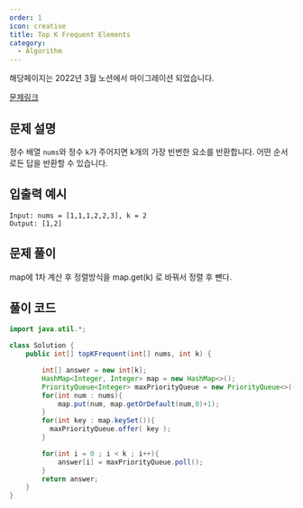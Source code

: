 ```yaml
---
order: 1
icon: creative
title: Top K Frequent Elements
category:
  - Algorithm
---
```


해당페이지는 2022년 3월 노션에서 마이그레이션 되었습니다.

[문제링크](https://leetcode.com/problems/top-k-frequent-elements/)

## 문제 설명

정수 배열 `nums`와 정수 `k`가 주어지면 k개의 가장 빈번한 요소를 반환합니다. 어떤 순서로든 답을 반환할 수 있습니다.

## 입출력 예시

```
Input: nums = [1,1,1,2,2,3], k = 2
Output: [1,2]
```

## 문제 풀이

map에 1차 계산 후 정렬방식을 map.get(k) 로 바꿔서 정렬 후 뺀다.

## 풀이 코드

```java
import java.util.*;

class Solution {
    public int[] topKFrequent(int[] nums, int k) {

        int[] answer = new int[k];
        HashMap<Integer, Integer> map = new HashMap<>();
        PriorityQueue<Integer> maxPriorityQueue = new PriorityQueue<>((o1, o2) -> map.get(o2) - map.get(o1) );
        for(int num : nums){
            map.put(num, map.getOrDefault(num,0)+1);
        }
        for(int key : map.keySet()){
          maxPriorityQueue.offer( key );
        }

        for(int i = 0 ; i < k ; i++){
            answer[i] = maxPriorityQueue.poll();
        }
        return answer;
    }
}
```
